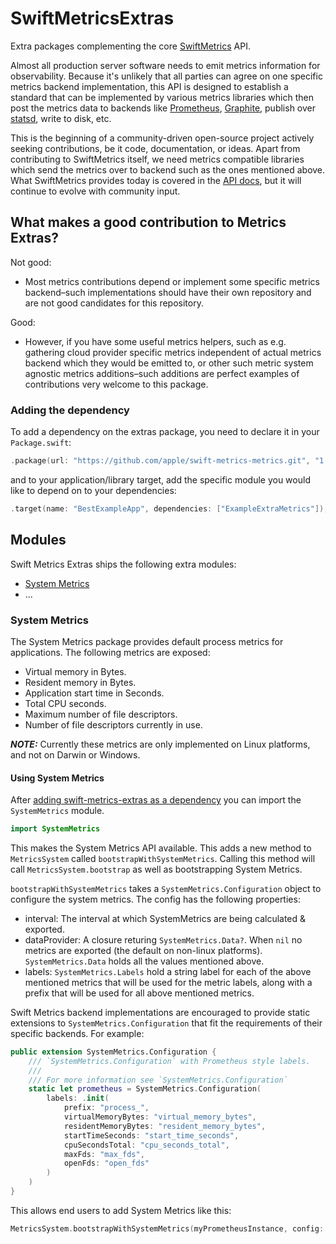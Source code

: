 # SwiftMetricsExtras

Extra packages complementing the core [SwiftMetrics](https://github.com/apple/swift-metrics) API.

Almost all production server software needs to emit metrics information for observability. Because it's unlikely that all parties can agree on one specific metrics backend implementation, this API is designed to establish a standard that can be implemented by various metrics libraries which then post the metrics data to backends like [Prometheus](https://prometheus.io/), [Graphite](https://graphiteapp.org), publish over [statsd](https://github.com/statsd/statsd), write to disk, etc.

This is the beginning of a community-driven open-source project actively seeking contributions, be it code, documentation, or ideas. Apart from contributing to SwiftMetrics itself, we need metrics compatible libraries which send the metrics over to backend such as the ones mentioned above. What SwiftMetrics provides today is covered in the [API docs](https://apple.github.io/swift-metrics/), but it will continue to evolve with community input.

## What makes a good contribution to Metrics Extras?

Not good: 

- Most metrics contributions depend or implement some specific metrics backend–such implementations should have their own repository and are not good candidates for this repository.

Good: 

- However, if you have some useful metrics helpers, such as e.g. gathering cloud provider specific metrics independent of actual metrics backend which they would be emitted to,
or other such metric system agnostic metrics additions–such additions are perfect examples of contributions very welcome to this package. 

### Adding the dependency

To add a dependency on the extras package, you need to declare it in your `Package.swift`:

```swift
.package(url: "https://github.com/apple/swift-metrics-metrics.git", "1.0.0" ..< "3.0.0"),
```

and to your application/library target, add the specific module you would like to depend on to your dependencies:

```swift
.target(name: "BestExampleApp", dependencies: ["ExampleExtraMetrics"]),
```

## Modules

Swift Metrics Extras ships the following extra modules:

- [System Metrics](Sources/SystemMetrics)
- ...

### System Metrics

The System Metrics package provides default process metrics for applications. The following metrics are exposed:

- Virtual memory in Bytes.
- Resident memory in Bytes.
- Application start time in Seconds.
- Total CPU seconds.
- Maximum number of file descriptors.
- Number of file descriptors currently in use.

***NOTE:*** Currently these metrics are only implemented on Linux platforms, and not on Darwin or Windows.

#### Using System Metrics

After [adding swift-metrics-extras as a dependency](#adding-the-dependency) you can import the `SystemMetrics` module.

```swift
import SystemMetrics
```

This makes the System Metrics API available. This adds a new method to `MetricsSystem` called `bootstrapWithSystemMetrics`. Calling this method will call `MetricsSystem.bootstrap` as well as bootstrapping System Metrics.

`bootstrapWithSystemMetrics` takes a `SystemMetrics.Configuration` object to configure the system metrics. The config has the following properties:

- interval: The interval at which SystemMetrics are being calculated & exported.
- dataProvider: A closure returing `SystemMetrics.Data?`. When `nil` no metrics are exported (the default on non-linux platforms). `SystemMetrics.Data` holds all the values mentioned above.
- labels: `SystemMetrics.Labels` hold a string label for each of the above mentioned metrics that will be used for the metric labels, along with a prefix that will be used for all above mentioned metrics.

Swift Metrics backend implementations are encouraged to provide static extensions to `SystemMetrics.Configuration` that fit the requirements of their specific backends. For example:
```swift
public extension SystemMetrics.Configuration {
    /// `SystemMetrics.Configuration` with Prometheus style labels.
    ///
    /// For more information see `SystemMetrics.Configuration`
    static let prometheus = SystemMetrics.Configuration(
        labels: .init(
            prefix: "process_",
            virtualMemoryBytes: "virtual_memory_bytes",
            residentMemoryBytes: "resident_memory_bytes",
            startTimeSeconds: "start_time_seconds",
            cpuSecondsTotal: "cpu_seconds_total",
            maxFds: "max_fds",
            openFds: "open_fds"
        )
    )
}
```
This allows end users to add System Metrics like this:

```swift
MetricsSystem.bootstrapWithSystemMetrics(myPrometheusInstance, config: .prometheus)
```